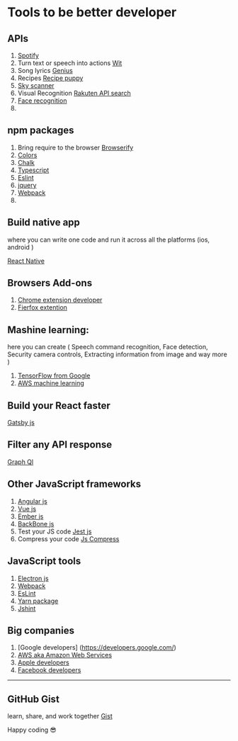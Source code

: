 # Tools to be better developer

## APIs

1. [Spotify](https://developer.spotify.com/documentation/web-api/)
1. Turn text or speech into actions [Wit](https://wit.ai/)
1. Song lyrics [Genius](https://genius.com/developers)
1. Recipes [Recipe puppy](http://www.recipepuppy.com/about/api/)
1. [Sky scanner](https://rapidapi.com/skyscanner/api/skyscanner-flight-search)
1. Visual Recognition [Rakuten API search](https://english.api.rakuten.net/category/Visual%20Recognition)
1. [Face recognition](https://luxand.cloud/)
1. []()

## npm packages

1. Bring require to the browser [Browserify](https://www.npmjs.com/package/browserify)
1. [Colors](https://www.npmjs.com/package/colors)
1. [Chalk](https://www.npmjs.com/package/chalk)
1. [Typescript](https://www.npmjs.com/package/typescript)
1. [Eslint](https://www.npmjs.com/package/eslint)
1. [jquery](https://www.npmjs.com/package/jquery)
1. [Webpack](https://www.npmjs.com/package/webpack)
1. []()

## Build native app
where you can write one code and run it across all the platforms (ios, android )

[React Native ](https://reactnative.dev/)

## Browsers Add-ons

1. [Chrome extension developer](https://developer.chrome.com/extensions/getstarted)
2. [Fierfox extention](https://extensionworkshop.com/)

## Mashine learning:
 here you can create ( Speech command recognition, Face detection, Security camera controls, Extracting information from image and way more ) 
 
1. [TensorFlow from Google](https://www.tensorflow.org/js)
2. [AWS machine learning](https://aws.amazon.com/free/machine-learning/)

## Build your React faster

[Gatsby js](https://www.gatsbyjs.org/)

## Filter any API response 

[Graph Ql](https://graphql.org/)

## Other JavaScript frameworks

1. [Angular js](https://angularjs.org/)
1. [Vue js](https://vuejs.org/)
1. [Ember js](https://emberjs.com/)
1. [BackBone js](https://backbonejs.org/)
1. Test your JS code [Jest js](https://jestjs.io/docs/en/using-matchers)
1. Compress your code [Js Compress](https://jscompress.com/)

## JavaScript tools

1. [Electron js](https://www.electronjs.org/)
1. [Webpack](https://webpack.js.org/)
1. [EsLint](https://eslint.org/)
1. [Yarn package](https://yarnpkg.com/)
1. [Jshint](https://jshint.com/)

## Big companies 

1. [Google developers] (https://developers.google.com/)
1. [AWS aka Amazon Web Services ](https://aws.amazon.com/developer/)
1. [Apple developers](https://developer.apple.com/)
1. [Facebook developers](https://developers.facebook.com/)
--------------------------------------------------------------------------------

## GitHub Gist
learn, share, and work together 
[Gist](https://gist.github.com/)

Happy coding 😎
